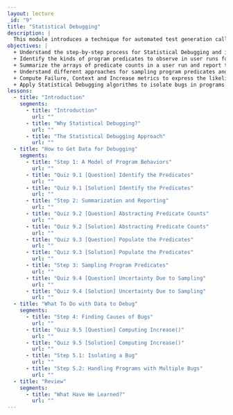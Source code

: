 ```yaml
---
layout: lecture
_id: "9"
title: "Statistical Debugging"
description: |
  This module introduces a technique for automated test generation called Dynamic Symbolic Execution (DSE). DSE is an example of a hybrid analysis: it collaboratively combines static analysis and dynamic analysis. You’ll learn how it outperforms both random testing, which is based on purely dynamic analysis, and symbolic execution, which is based on purely static analysis. You’ll also learn about the effectiveness of the DSE approach in testing various real-world applications.
objectives: |
  + Understand the step-by-step process for Statistical Debugging and identify its benefits and challenges.
  + Identify the kinds of program predicates to observe in user runs for the purpose of isolating bugs.
  + Summarize the arrays of predicate counts in a user run and report them in a feedback profile.
  + Understand different approaches for sampling program predicates and the uncertainty involved in the process.
  + Compute Failure, Context and Increase metrics to express the likelihood of a bug in a predicate sample.
  + Apply Statistical Debugging algorithms to isolate bugs in programs.
lessons:
  - title: "Introduction"
    segments:
      - title: "Introduction"
        url: ""
      - title: "Why Statistical Debugging?"
        url: ""
      - title: "The Statistical Debugging Approach"
        url: ""
  - title: "How to Get Data for Debugging"
    segments:
      - title: "Step 1: A Model of Program Behaviors"
        url: ""
      - title: "Quiz 9.1 [Question] Identify the Predicates"
        url: ""
      - title: "Quiz 9.1 [Solution] Identify the Predicates"
        url: ""
      - title: "Step 2: Summarization and Reporting"
        url: ""
      - title: "Quiz 9.2 [Question] Abstracting Predicate Counts"
        url: ""
      - title: "Quiz 9.2 [Solution] Abstracting Predicate Counts"
        url: ""
      - title: "Quiz 9.3 [Question] Populate the Predicates"
        url: ""
      - title: "Quiz 9.3 [Solution] Populate the Predicates"
        url: ""
      - title: "Step 3: Sampling Program Predicates"
        url: ""
      - title: "Quiz 9.4 [Question] Uncertainty Due to Sampling"
        url: ""
      - title: "Quiz 9.4 [Solution] Uncertainty Due to Sampling"
        url: ""
  - title: "What To Do with Data to Debug"
    segments:
      - title: "Step 4: Finding Causes of Bugs"
        url: ""
      - title: "Quiz 9.5 [Question] Computing Increase()"
        url: ""
      - title: "Quiz 9.5 [Solution] Computing Increase()"
        url: ""
      - title: "Step 5.1: Isolating a Bug"
        url: ""
      - title: "Step 5.2: Handling Programs with Multiple Bugs"
        url: ""
  - title: "Review"
    segments:
      - title: "What Have We Learned?"
        url: ""
---
```

